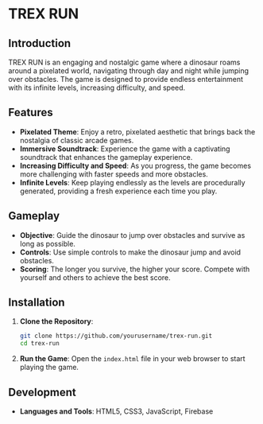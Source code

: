 # TREX RUN

## Introduction

TREX RUN is an engaging and nostalgic game where a dinosaur roams around a pixelated world, navigating through day and night while jumping over obstacles. The game is designed to provide endless entertainment with its infinite levels, increasing difficulty, and speed.

## Features

- **Pixelated Theme**: Enjoy a retro, pixelated aesthetic that brings back the nostalgia of classic arcade games.
- **Immersive Soundtrack**: Experience the game with a captivating soundtrack that enhances the gameplay experience.
- **Increasing Difficulty and Speed**: As you progress, the game becomes more challenging with faster speeds and more obstacles.
- **Infinite Levels**: Keep playing endlessly as the levels are procedurally generated, providing a fresh experience each time you play.

## Gameplay

- **Objective**: Guide the dinosaur to jump over obstacles and survive as long as possible.
- **Controls**: Use simple controls to make the dinosaur jump and avoid obstacles.
- **Scoring**: The longer you survive, the higher your score. Compete with yourself and others to achieve the best score.

## Installation

1. **Clone the Repository**:
   ```sh
   git clone https://github.com/yourusername/trex-run.git
   cd trex-run
   ```

2. **Run the Game**:
   Open the `index.html` file in your web browser to start playing the game.

## Development

- **Languages and Tools**: HTML5, CSS3, JavaScript, Firebase
